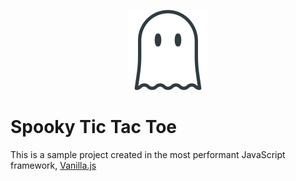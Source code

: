 <p align="center">
    <img src="./src/images/ghost.png" />
</p>

# Spooky Tic Tac Toe
This is a sample project created in the most performant JavaScript framework, [Vanilla.js](http://vanilla-js.com/)